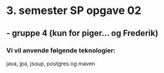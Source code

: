 # 3. semester SP opgave 02 
## - gruppe 4 (kun for piger... og Frederik)

### Vi vil anvende følgende teknologier:
java, jpa, jsoup, postgres og maven 
